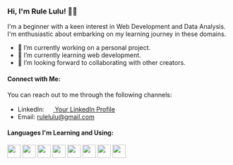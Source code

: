 ### Hi, I'm Rule Lulu! 👋🧕

I'm a beginner with a keen interest in Web Development and Data Analysis. I'm enthusiastic about embarking on my learning journey in these domains.

- 🔭 I’m currently working on a personal project.
- 🌱 I’m currently learning web development.
- 👯 I’m looking forward to collaborating with other creators.

#### Connect with Me:

You can reach out to me through the following channels:
- LinkedIn: [<img src="linkedin-logo.png" width="16" height="16"> Your LinkedIn Profile](https://www.linkedin.com/in/ruleluludamara/)
- Email: rulelulu@gmail.com

#### Languages I'm Learning and Using:

[<img src="html-logo.png" width="30" height="30">](https://en.wikipedia.org/wiki/HTML) [<img src="css-logo.png" width="30" height="30">](https://en.wikipedia.org/wiki/CSS) [<img src="javascript-logo.png" width="30" height="30">](https://en.wikipedia.org/wiki/JavaScript)
[<img src="python-logo.png" width="30" height="30">](https://en.wikipedia.org/wiki/Python_(programming_language)) [<img src="sql-logo.png" width="30" height="30">](https://en.wikipedia.org/wiki/SQL)
[<img src="postgre-logo.png" width="30" height="30">](https://www.postgresql.org/) [<img src="laravel-logo.png" width="30" height="30">](https://laravel.com/) [<img src="java-logo.png" width="30" height="30">](https://www.java.com/)

<!--
**RuleLuluDamara/RuleLuluDamara** is a ✨ _special_ ✨ repository because its `README.md` (this file) appears on your GitHub profile.

Feel free to connect with me and explore opportunities for collaboration.


<!--
**RuleLuluDamara/RuleLuluDamara** is a ✨ _special_ ✨ repository because its `README.md` (this file) appears on your GitHub profile.

Here are some ideas to get you started:

- 🔭 I’m currently working on ...
- 🌱 I’m currently learning ...
- 👯 I’m looking to collaborate on ...
- 🤔 I’m looking for help with ...
- 💬 Ask me about ...
- 📫 How to reach me: ...
- 😄 Pronouns: ...
- ⚡ Fun fact: ...
-->
